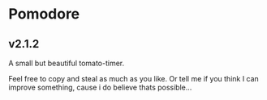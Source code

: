 # Pomodore
## v2.1.2

A small but beautiful tomato-timer.

Feel free to copy and steal as much as you like. Or tell me if you think I can improve something, cause i do believe thats possible...
